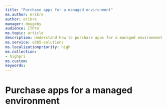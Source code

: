 ```yaml
---
title: "Purchase apps for a managed environment"
ms.author: erikre
author: erikre
manager: dougeby
audience: ITPro
ms.topic: article
description: Understand how to purchase apps for a managed environment.
ms.service: o365-solutions
ms.localizationpriority: high
ms.collection:
- highpri
ms.custom:
keywords:
---
```


# Purchase apps for a managed environment

